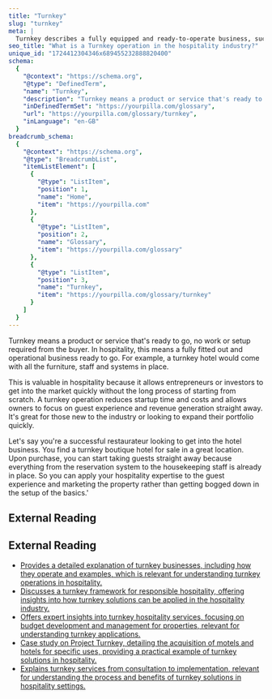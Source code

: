```yaml
---
title: "Turnkey"
slug: "turnkey"
meta: |
  Turnkey describes a fully equipped and ready-to-operate business, such as a hotel, restaurant, or bar, where everything is set up for immediate use.
seo_title: "What is a Turnkey operation in the hospitality industry?"
unique_id: "1724412304346x689455232888820400"
schema:
  {
    "@context": "https://schema.org",
    "@type": "DefinedTerm",
    "name": "Turnkey",
    "description": "Turnkey means a product or service that's ready to go, requiring no work or setup from the buyer. In hospitality, it refers to a fully fitted out and operational business.",
    "inDefinedTermSet": "https://yourpilla.com/glossary",
    "url": "https://yourpilla.com/glossary/turnkey",
    "inLanguage": "en-GB"
  }
breadcrumb_schema:
  {
    "@context": "https://schema.org",
    "@type": "BreadcrumbList",
    "itemListElement": [
      {
        "@type": "ListItem",
        "position": 1,
        "name": "Home",
        "item": "https://yourpilla.com"
      },
      {
        "@type": "ListItem",
        "position": 2,
        "name": "Glossary",
        "item": "https://yourpilla.com/glossary"
      },
      {
        "@type": "ListItem",
        "position": 3,
        "name": "Turnkey",
        "item": "https://yourpilla.com/glossary/turnkey"
      }
    ]
  }
---
```


Turnkey means a product or service that's ready to go, no work or setup required from the buyer. In hospitality, this means a fully fitted out and operational business ready to go. For example, a turnkey hotel would come with all the furniture, staff and systems in place.

This is valuable in hospitality because it allows entrepreneurs or investors to get into the market quickly without the long process of starting from scratch. A turnkey operation reduces startup time and costs and allows owners to focus on guest experience and revenue generation straight away. It's great for those new to the industry or looking to expand their portfolio quickly.

Let's say you're a successful restaurateur looking to get into the hotel business. You find a turnkey boutique hotel for sale in a great location. Upon purchase, you can start taking guests straight away because everything from the reservation system to the housekeeping staff is already in place. So you can apply your hospitality expertise to the guest experience and marketing the property rather than getting bogged down in the setup of the basics.'

## External Reading



## External Reading

*   [Provides a detailed explanation of turnkey businesses, including how they operate and examples, which is relevant for understanding turnkey operations in hospitality.](https://ohiocashflow.com/turnkey-business-definition-how-it-operates-with-examples/)
*   [Discusses a turnkey framework for responsible hospitality, offering insights into how turnkey solutions can be applied in the hospitality industry.](https://www.forbestravelguide.com/landing/responsible-hospitality)
*   [Offers expert insights into turnkey hospitality services, focusing on budget development and management for properties, relevant for understanding turnkey applications.](https://www.turnkeyhospitality.co.za/services)
*   [Case study on Project Turnkey, detailing the acquisition of motels and hotels for specific uses, providing a practical example of turnkey solutions in hospitality.](https://endhomelessness.org/wp-content/uploads/2021/07/OR-H2H-Case-Study_7-19-21.pdf)
*   [Explains turnkey services from consultation to implementation, relevant for understanding the process and benefits of turnkey solutions in hospitality settings.](https://www.modernbutlers.com/employer-solution/turnkey-services/)